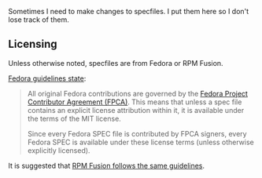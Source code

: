 Sometimes I need to make changes to specfiles. I put them here so I don't lose track of them.

## Licensing

Unless otherwise noted, specfiles are from Fedora or RPM Fusion.

[Fedora guidelines state](https://fedoraproject.org/wiki/Licensing:Main#License_of_Fedora_SPEC_Files):

> All original Fedora contributions are governed by the [Fedora Project Contributor Agreement (FPCA)](https://fedoraproject.org/wiki/Legal:Fedora_Project_Contributor_Agreement). This means that unless a spec file contains an explicit license attribution within it, it is available under the terms of the MIT license.
>
> Since every Fedora SPEC file is contributed by FPCA signers, every Fedora SPEC is available under these license terms (unless otherwise explicitly licensed).

It is suggested that [RPM Fusion follows the same guidelines](https://lists.rpmfusion.org/pipermail/rpmfusion-developers/2013-July/015244.html).
